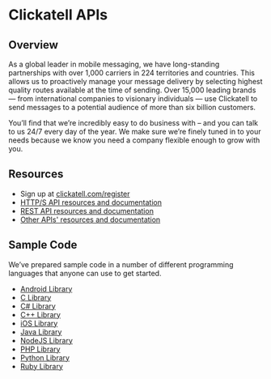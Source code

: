# Clickatell APIs

## Overview

As a global leader in mobile messaging, we have long-standing partnerships with over 1,000 carriers in 224 territories and countries. This allows us to proactively manage your message delivery by selecting highest quality routes available at the time of sending. Over 15,000 leading brands — from international companies to visionary individuals — use Clickatell to send messages to a potential audience of more than six billion customers.

You’ll find that we’re incredibly easy to do business with – and you can talk to us 24/7 every day of the year. We make sure we’re finely tuned in to your needs because we know you need a company flexible enough to grow with you.

## Resources

* Sign up at [clickatell.com/register](https://www.clickatell.com/register)
* [HTTP/S API resources and documentation](https://www.clickatell.com/apis-scripts/apis/http-s/)
* [REST API resources and documentation](https://www.clickatell.com/apis-scripts/apis/rest/)
* [Other APIs' resources and documentation](https://www.clickatell.com/apis-scripts/apis/)

## Sample Code

We’ve prepared sample code in a number of different programming languages that anyone can use to get started. 

* [Android Library](https://github.com/clickatell/clickatell-android)
* [C Library](https://github.com/clickatell/clickatell-c)
* [C# Library](https://github.com/clickatell/clickatell-csharp)
* [C++ Library](https://github.com/clickatell/clickatell-cpp)
* [iOS Library](https://github.com/clickatell/clickatell-ios)
* [Java Library](https://github.com/clickatell/clickatell-java)
* [NodeJS Library](https://github.com/clickatell/clickatell-node)
* [PHP Library](https://github.com/clickatell/clickatell-php)
* [Python Library](https://github.com/clickatell/clickatell-python)
* [Ruby Library](https://github.com/clickatell/clickatell-ruby)
